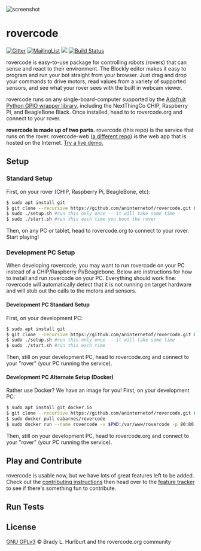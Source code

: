 ![screenshot](http://rovercode.org/img/screenshot.jpg)

# rovercode

[![Gitter](https://badges.gitter.im/aninternetof/rovercode.svg)](https://gitter.im/aninternetof/rovercode?utm_source=badge&utm_medium=badge&utm_campaign=pr-badge&utm_content=badge)
[![MailingList](https://img.shields.io/badge/join-mailing%20list-yellow.svg?style=flat)](http://rovercode.org/cgi-bin/mailman/listinfo/developers)
[![](https://images.microbadger.com/badges/image/cabarnes/rovercode.svg)](https://microbadger.com/images/cabarnes/rovercode)
[![Build Status](https://travis-ci.org/aninternetof/rovercode.svg)](https://travis-ci.org/aninternetof/rovercode)

rovercode is easy-to-use package for controlling robots (rovers) that can sense and react to their environment. The Blockly editor makes it easy to program and run your bot straight from your browser. Just drag and drop your commands to drive motors, read values from a variety of supported sensors, and see what your rover sees with the built in webcam viewer.

rovercode runs on any single-board-computer supported by the [Adafruit Python GPIO wrapper library](https://github.com/adafruit/Adafruit_Python_GPIO), including the NextThingCo CHIP, Raspberry Pi, and BeagleBone Black. Once installed, head to to rovercode.org and connect to your rover.

**rovercode is made up of two parts.** rovercode (this repo) is the service that runs on the rover. rovercode-web ([a different repo](https://github.com/aninterentof/rovercode)) is the web app that is hosted on the Internet.
[Try a live demo.](http://codetherover.com/demo/rover-code/www/mission-control.html)
## Setup

### Standard Setup
First, on your rover (CHIP, Raspberry Pi, BeagleBone, etc):
```bash
$ sudo apt install git
$ git clone --recursive https://github.com/aninternetof/rovercode.git && cd rovercode
$ sudo ./setup.sh #run this only once -- it will take some time
$ sudo ./start.sh #run this each time you boot the rover
```
Then, on any PC or tablet, head to rovercode.org to connect to your rover. Start playing!

### Development PC Setup
When developing rovercode, you may want to run rovercode on your PC instead of a CHIP/Raspberry Pi/Beaglebone. Below are instructions for how to install and run rovercode on your PC. Everything should work fine: rovercode will automatically detect that it is not running on target hardware and will stub out the calls to the motors and sensors.

#### Development PC Standard Setup
First, on your development PC:
```bash
$ sudo apt install git
$ git clone --recursive https://github.com/aninternetof/rovercode.git && cd rovercode
$ sudo ./setup.sh #run this only once -- it will take some time
$ sudo ./start.sh #run this each time
```
Then, still on your development PC, head to rovercode.org and connect to your "rover" (your PC running the service).

#### Development PC Alternate Setup (Docker)
Rather use Docker? We have an image for you! First, on your development PC:
```bash
$ sudo apt install git docker.io
$ git clone --recursive https://github.com/aninternetof/rovercode.git && cd rovercode
$ sudo docker pull cabarnes/rovercode
$ sudo docker run --name rovercode -v $PWD:/var/www/rovercode -p 80:80 -d cabarnes/rovercode

```
Then, still on your development PC, head to rovercode.org and connect to your "rover" (your PC running the service).

## Play and Contribute
rovercode is usable now, but we have lots of great features left to be added. Check out the [contributing instructions](https://github.com/aninternetof/rovercode/wiki/Contributing) then head over to the [feature tracker](https://github.com/aninternetof/rovercode/projects/2) to see if there's something fun to contribute.

## Run Tests

## License
[GNU GPLv3](license) © Brady L. Hurlburt and the rovercode.org community
